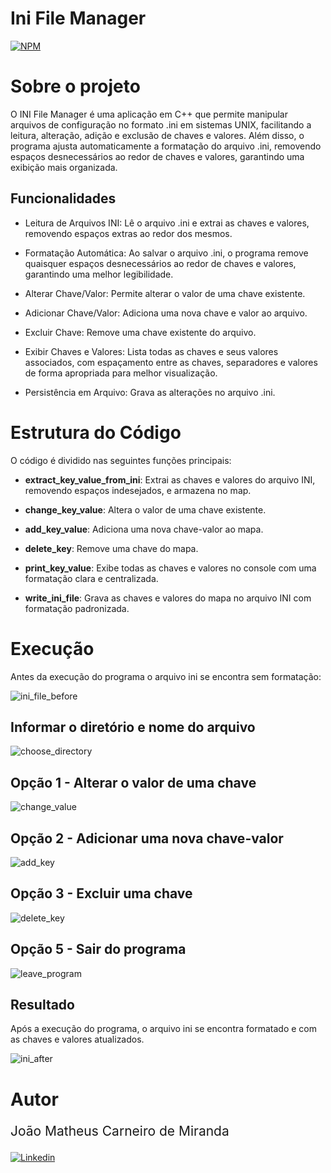 # Ini File Manager 
[![NPM](https://img.shields.io/npm/l/react)](https://github.com/joaomatheusm/ini_manager/blob/main/LICENSE)

# Sobre o projeto

O INI File Manager é uma aplicação em C++ que permite manipular arquivos de configuração no formato .ini em sistemas UNIX, facilitando a leitura, alteração, adição e exclusão de chaves e valores. Além disso, o programa ajusta automaticamente a formatação do arquivo .ini, removendo espaços desnecessários ao redor de chaves e valores, garantindo uma exibição mais organizada.

## Funcionalidades

- Leitura de Arquivos INI: Lê o arquivo .ini e extrai as chaves e valores, removendo espaços extras ao redor dos mesmos.

- Formatação Automática: Ao salvar o arquivo .ini, o programa remove quaisquer espaços desnecessários ao redor de chaves e valores, garantindo uma melhor legibilidade.

- Alterar Chave/Valor: Permite alterar o valor de uma chave existente.

- Adicionar Chave/Valor: Adiciona uma nova chave e valor ao arquivo.

- Excluir Chave: Remove uma chave existente do arquivo.

- Exibir Chaves e Valores: Lista todas as chaves e seus valores associados, com 
espaçamento entre as chaves, separadores e valores de forma apropriada para melhor visualização.

- Persistência em Arquivo: Grava as alterações no arquivo .ini.

# Estrutura do Código

O código é dividido nas seguintes funções principais:

- **extract_key_value_from_ini**: Extrai as chaves e valores do arquivo INI, removendo espaços indesejados, e armazena no map.

- **change_key_value**: Altera o valor de uma chave existente.

- **add_key_value**: Adiciona uma nova chave-valor ao mapa.

- **delete_key**: Remove uma chave do mapa.

- **print_key_value**: Exibe todas as chaves e valores no console com uma formatação clara e centralizada.

- **write_ini_file**: Grava as chaves e valores do mapa no arquivo INI com formatação padronizada.


# Execução

Antes da execução do programa o arquivo ini se encontra sem formatação:

![ini_file_before](readme_img/ini_before.png)

## Informar o diretório e nome do arquivo

![choose_directory](readme_img/choose_directory.png)

## Opção 1 - Alterar o valor de uma chave

![change_value](readme_img/change_value.png)

## Opção 2 - Adicionar uma nova chave-valor

![add_key](readme_img/add_key.png)

## Opção 3 - Excluir uma chave

![delete_key](readme_img/delete_key.png)

## Opção 5 - Sair do programa

![leave_program](readme_img/leave_program.png)

## Resultado

Após a execução do programa, o arquivo ini se encontra formatado e com as chaves e valores atualizados.

![ini_after](readme_img/ini_after.png)


# Autor

<p style="font-size: 1.5em;">João Matheus Carneiro de Miranda</p>

[![Linkedin](https://img.shields.io/badge/LinkedIn-0077B5?style=for-the-badge&logo=linkedin&logoColor=white)](https://www.linkedin.com/in/jo%C3%A3o-matheus-374980237/)